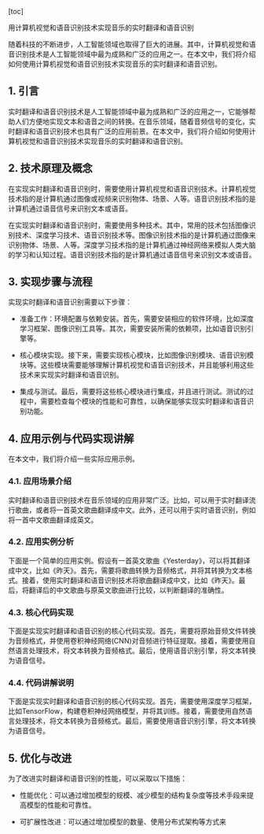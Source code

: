 
[toc]                    
                
                
用计算机视觉和语音识别技术实现音乐的实时翻译和语音识别

随着科技的不断进步，人工智能领域也取得了巨大的进展。其中，计算机视觉和语音识别技术是人工智能领域中最为成熟和广泛的应用之一。在本文中，我们将介绍如何使用计算机视觉和语音识别技术实现音乐的实时翻译和语音识别。

## 1. 引言

实时翻译和语音识别技术是人工智能领域中最为成熟和广泛的应用之一，它能够帮助人们方便地实现文本和语音之间的转换。在音乐领域，随着音频信号的变化，实时翻译和语音识别技术也具有广泛的应用前景。在本文中，我们将介绍如何使用计算机视觉和语音识别技术实现音乐的实时翻译和语音识别。

## 2. 技术原理及概念

在实现实时翻译和语音识别时，需要使用计算机视觉和语音识别技术。计算机视觉技术指的是计算机通过图像或视频来识别物体、场景、人等。语音识别技术指的是计算机通过语音信号来识别文本或语音。

在实现实时翻译和语音识别时，需要使用多种技术。其中，常用的技术包括图像识别技术、深度学习技术、语音识别技术等。图像识别技术指的是计算机通过图像来识别物体、场景、人等。深度学习技术指的是计算机通过神经网络来模拟人类大脑的学习和认知过程。语音识别技术指的是计算机通过语音信号来识别文本或语音。

## 3. 实现步骤与流程

实现实时翻译和语音识别需要以下步骤：

- 准备工作：环境配置与依赖安装。首先，需要安装相应的软件环境，比如深度学习框架、图像识别工具等。其次，需要安装所需的依赖项，比如语音识别引擎等。

- 核心模块实现。接下来，需要实现核心模块，比如图像识别模块、语音识别模块等。这些模块需要能够理解计算机视觉和语音识别技术，并且能够利用这些技术来实现实时翻译和语音识别。

- 集成与测试。最后，需要将这些核心模块进行集成，并且进行测试。测试的过程中，需要检查每个模块的性能和可靠性，以确保能够实现实时翻译和语音识别功能。

## 4. 应用示例与代码实现讲解

在本文中，我们将介绍一些实际应用示例。

### 4.1. 应用场景介绍

实时翻译和语音识别技术在音乐领域的应用非常广泛。比如，可以用于实时翻译流行歌曲，或者将一首英文歌曲翻译成中文。此外，还可以用于实时语音识别，例如将一首中文歌曲翻译成英文。

### 4.2. 应用实例分析

下面是一个简单的应用实例。假设有一首英文歌曲《Yesterday》，可以将其翻译成中文，比如《昨天》。首先，需要将歌曲转换为音频格式，并将其转换为文本格式。接着，使用实时翻译和语音识别技术将歌曲翻译成中文，比如《昨天》。最后，将翻译后的中文歌曲与原英文歌曲进行比较，以判断翻译的准确性。

### 4.3. 核心代码实现

下面是实现实时翻译和语音识别的核心代码实现。首先，需要将原始音频文件转换为音频格式，并使用卷积神经网络(CNN)对音频进行特征提取。接着，需要使用自然语言处理技术，将文本转换为音频格式。最后，使用语音识别引擎，将文本转换为语音信号。

### 4.4. 代码讲解说明

下面是实现实时翻译和语音识别的核心代码实现。首先，需要使用深度学习框架，比如TensorFlow，构建卷积神经网络模型，并将其训练。接着，需要使用自然语言处理技术，将文本转换为音频格式。最后，需要使用语音识别引擎，将文本转换为语音信号。

## 5. 优化与改进

为了改进实时翻译和语音识别的性能，可以采取以下措施：

- 性能优化：可以通过增加模型的规模、减少模型的结构复杂度等技术手段来提高模型的性能和可靠性。

- 可扩展性改进：可以通过增加模型的数量、使用分布式架构等方式来

